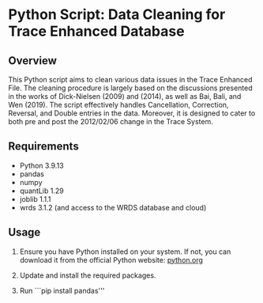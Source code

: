 # Python Script: Data Cleaning for Trace Enhanced Database

## Overview

This Python script aims to clean various data issues in the Trace Enhanced File. The cleaning procedure is largely based on the discussions presented in the works of Dick-Nielsen (2009) and (2014), 
as well as Bai, Bali, and Wen (2019). The script effectively handles Cancellation, Correction, Reversal, and Double entries in the data.
Moreover, it is designed to cater to both pre and post the 2012/02/06 change in the Trace System.

## Requirements

- Python 3.9.13
- pandas 
- numpy
- quantLib 1.29
- joblib 1.1.1
- wrds 3.1.2 (and access to the WRDS database and cloud)

## Usage

1. Ensure you have Python installed on your system. If not, you can download it from the official Python website: [python.org](https://www.python.org/downloads/)

2. Update and install the required packages.

3. Run ```pip install pandas'''

